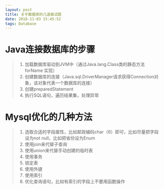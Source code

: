 ```yaml
---
layout: post
title: 关于数据库的几道面试题
date: 2018-11-03 15:45:52
tags: Database
---
```

# Java连接数据库的步骤
>1. 加载数据库驱动到JVM中（通过Java.lang.Class类的静态方法forName 实现）
>2. 创建数据库的连接（Java.sql.DriverManager请求获得Connection对象，该对象代表一个数据库的连接）
>3. 创建preparedStatement
>4. 执行SQL语句，遍历结果集，处理异常
# Mysql优化的几种方法
>1. 选取合适的字段属性，比如邮政编码char（6）即可，比如尽量把字段设为not null，比如把省份设为Enum
>2. 使用join来代替子查询
>3. 使用union来代替手动创建的临时表
>4. 使用事务
>5. 锁定表
>6. 使用外键
>7. 使用索引
>8. 优化查询语句，比如有索引的字段上不要用函数操作
